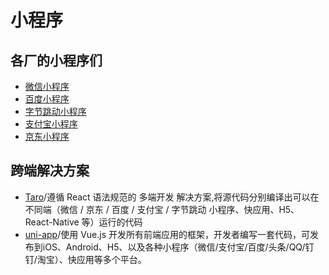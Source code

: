 # 小程序

## 各厂的小程序们
- [微信小程序](https://developers.weixin.qq.com/miniprogram/dev/framework/)
- [百度小程序](https://smartprogram.baidu.com/docs/develop/fuctionlist/list/)
- [字节跳动小程序](https://microapp.bytedance.com/)
- [支付宝小程序](https://opendocs.alipay.com/mini/developer)
- [京东小程序](https://mp.jd.com/?entrance=taro)
  
## 跨端解决方案
- [Taro](https://taro.aotu.io/)/遵循 React 语法规范的 多端开发 解决方案,将源代码分别编译出可以在不同端（微信 / 京东 / 百度 / 支付宝 / 字节跳动 小程序、快应用、H5、React-Native 等）运行的代码
- [uni-app](https://taro.aotu.io/)/使用 Vue.js 开发所有前端应用的框架，开发者编写一套代码，可发布到iOS、Android、H5、以及各种小程序（微信/支付宝/百度/头条/QQ/钉钉/淘宝）、快应用等多个平台。